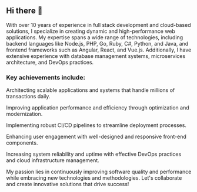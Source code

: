 ## Hi there 👋

With over 10 years of experience in full stack development and cloud-based solutions, I specialize in creating dynamic and high-performance web applications.
My expertise spans a wide range of technologies, including backend languages like Node.js, PHP, Go, Ruby, C#, Python, and Java, and frontend frameworks such as Angular, React, and Vue.js.
Additionally, I have extensive experience with database management systems, microservices architecture, and DevOps practices.

### Key achievements include:

Architecting scalable applications and systems that handle millions of transactions daily.

Improving application performance and efficiency through optimization and modernization.

Implementing robust CI/CD pipelines to streamline deployment processes.

Enhancing user engagement with well-designed and responsive front-end components.

Increasing system reliability and uptime with effective DevOps practices and cloud infrastructure management.

My passion lies in continuously improving software quality and performance while embracing new technologies and methodologies. Let's collaborate and create innovative solutions that drive success!

